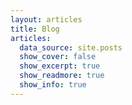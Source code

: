 ```yaml
---
layout: articles
title: Blog
articles:
  data_source: site.posts
  show_cover: false
  show_excerpt: true
  show_readmore: true
  show_info: true
---
```

